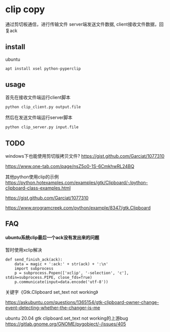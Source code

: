 # clip copy

通过剪切板通信，进行传输文件
server端发送文件数据, client接收文件数据，回复ack

## install

ubuntu
```bash
apt install xsel python-pyperclip
```

## usage

首先在接收文件端运行client脚本
```bash
python clip_client.py output.file
```

然后在发送文件端运行server脚本
```bash
python clip_server.py input.file
```

## TODO

windows下也能使用剪切版拷贝文件?
https://gist.github.com/Garciat/1077310

https://www.one-tab.com/page/nsZ5o0-1S-6CmkhwRL24BQ


其他python使用clip的示例
https://python.hotexamples.com/examples/gtk/Clipboard/-/python-clipboard-class-examples.html

https://gist.github.com/Garciat/1077310

https://www.programcreek.com/python/example/8347/gtk.Clipboard

## FAQ

#### ubuntu系统clip最后一个ack没有发出来的问题

暂时使用xclip解决
```
def send_finish_ack(ack):
	data = magic + ':ack:' + str(ack) + ':\n'
	import subprocess
	p = subprocess.Popen(['xclip', '-selection', 'c'], stdin=subprocess.PIPE, close_fds=True)
	p.communicate(input=data.encode('utf-8'))
```

关键字《Gtk.Clipboard set_text not working》

https://askubuntu.com/questions/1365154/gtk-clipboard-owner-change-event-detecting-whether-the-changer-is-me

ubuntu 20.04 gtk clipboard.set_text not working的上游bug
https://gitlab.gnome.org/GNOME/pygobject/-/issues/405


